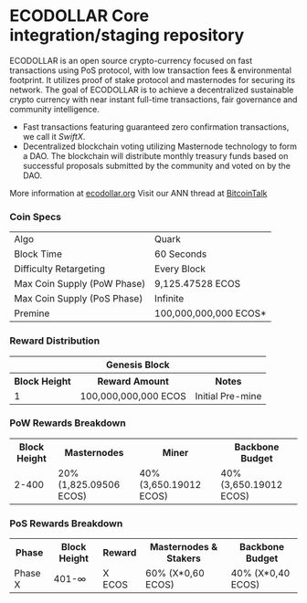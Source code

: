 ECODOLLAR Core integration/staging repository
=====================================

ECODOLLAR is an open source crypto-currency focused on fast transactions using PoS protocol, with low transaction fees & environmental footprint.  It utilizes proof of stake protocol and masternodes for securing its network.
The goal of ECODOLLAR is to achieve a decentralized sustainable crypto currency with near instant full-time transactions, fair governance and community intelligence.
- Fast transactions featuring guaranteed zero confirmation transactions, we call it _SwiftX_.
- Decentralized blockchain voting utilizing Masternode technology to form a DAO. The blockchain will distribute monthly treasury funds based on successful proposals submitted by the community and voted on by the DAO.

More information at [ecodollar.org](http://www.ecodollar.org) Visit our ANN thread at [BitcoinTalk](http://www.bitcointalk.org/index.php?topic=?)

### Coin Specs
<table>
<tr><td>Algo</td><td>Quark</td></tr>
<tr><td>Block Time</td><td>60 Seconds</td></tr>
<tr><td>Difficulty Retargeting</td><td>Every Block</td></tr>
<tr><td>Max Coin Supply (PoW Phase)</td><td>9,125.47528 ECOS</td></tr>
<tr><td>Max Coin Supply (PoS Phase)</td><td>Infinite</td></tr>
<tr><td>Premine</td><td>100,000,000,000 ECOS*</td></tr>
</table>

### Reward Distribution

<table>
<th colspan=4>Genesis Block</th>
<tr><th>Block Height</th><th>Reward Amount</th><th>Notes</th></tr>
<tr><td>1</td><td>100,000,000,000 ECOS</td><td>Initial Pre-mine</td></tr>
</table>

### PoW Rewards Breakdown

<table>
<th>Block Height</th><th>Masternodes</th><th>Miner</th><th>Backbone Budget</th>
<tr><td>2-400</td><td>20% (1,825.09506 ECOS)</td><td>40% (3,650.19012 ECOS)</td><td>40% (3,650.19012 ECOS)</td></tr>
</table>

### PoS Rewards Breakdown

<table>
<th>Phase</th><th>Block Height</th><th>Reward</th><th>Masternodes & Stakers</th><th>Backbone Budget</th>
<tr><td>Phase X</td><td>401-∞</td><td>X ECOS</td><td>60% (X*0,60 ECOS)</td><td>40% (X*0,40 ECOS)</td></tr>
</table>
